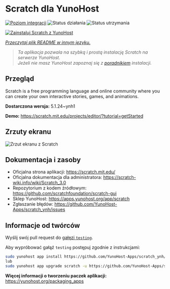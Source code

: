 <!--
To README zostało automatycznie wygenerowane przez <https://github.com/YunoHost/apps/tree/master/tools/readme_generator>
Nie powinno być ono edytowane ręcznie.
-->

# Scratch dla YunoHost

[![Poziom integracji](https://apps.yunohost.org/badge/integration/scratch)](https://ci-apps.yunohost.org/ci/apps/scratch/)
![Status działania](https://apps.yunohost.org/badge/state/scratch)
![Status utrzymania](https://apps.yunohost.org/badge/maintained/scratch)

[![Zainstaluj Scratch z YunoHost](https://install-app.yunohost.org/install-with-yunohost.svg)](https://install-app.yunohost.org/?app=scratch)

*[Przeczytaj plik README w innym języku.](./ALL_README.md)*

> *Ta aplikacja pozwala na szybką i prostą instalację Scratch na serwerze YunoHost.*  
> *Jeżeli nie masz YunoHost zapoznaj się z [poradnikiem](https://yunohost.org/install) instalacji.*

## Przegląd

Scratch is a free programming language and online community where you can create your own interactive stories, games, and animations.

**Dostarczona wersja:** 5.1.24~ynh1

**Demo:** <https://scratch.mit.edu/projects/editor/?tutorial=getStarted>

## Zrzuty ekranu

![Zrzut ekranu z Scratch](./doc/screenshots/800px-Scratch_3.0_Éditeur.png)

## Dokumentacja i zasoby

- Oficjalna strona aplikacji: <https://scratch.mit.edu/>
- Oficjalna dokumentacja dla administratora: <https://scratch-wiki.info/wiki/Scratch_3.0>
- Repozytorium z kodem źródłowym: <https://github.com/scratchfoundation/scratch-gui>
- Sklep YunoHost: <https://apps.yunohost.org/app/scratch>
- Zgłaszanie błędów: <https://github.com/YunoHost-Apps/scratch_ynh/issues>

## Informacje od twórców

Wyślij swój pull request do [gałęzi `testing`](https://github.com/YunoHost-Apps/scratch_ynh/tree/testing).

Aby wypróbować gałąź `testing` postępuj zgodnie z instrukcjami:

```bash
sudo yunohost app install https://github.com/YunoHost-Apps/scratch_ynh/tree/testing --debug
lub
sudo yunohost app upgrade scratch -u https://github.com/YunoHost-Apps/scratch_ynh/tree/testing --debug
```

**Więcej informacji o tworzeniu paczek aplikacji:** <https://yunohost.org/packaging_apps>

